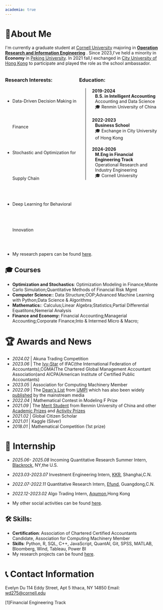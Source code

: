 ```yaml
---
academia: true
---
```


# 👋About Me 

I'm currently a graduate student at [Cornell University](https://www.cornell.edu/) majoring in **[Operation Research and Information Engineering](https://www.orie.cornell.edu/orie)** . Since 2023,I've held a minority in **Economy** in [Peking University](https://english.pku.edu.cn/). In 2021 fall,I exchanged in [City University of Hong Kong](https://www.cb.cityu.edu.hk/exchange/international_student/testimonial?student=Inbound) to participate and played the role as the school ambassador.

  
<style>
  .timeline {
    border-left: 2px solid gray; /* 修改这里的颜色 */
    padding-left: 20px;
    margin-left: 20px;
  }

  .event {
    position: relative;
    margin-bottom: 20px;
  }

  .event .date {
    font-weight: bold;
  }

  .event .description {
    margin-left: 10px;
  }
</style>

<div style="display: flex; justify-content: space-between;">
  <div style="width: 48%;">
    <h3>Research Interests:</h3>
    <ul style="line-height:6;"> <!-- 调整行间距为3.5来增加高度 -->
      <li>Data-Driven Decision Making in Finance</li>
      <li>Stochastic and Optimization for Supply Chain</li>
      <li>Deep Learning for Behavioral Innovation</li>
    </ul>
  </div>
  <div style="width: 52%;">
    <h3>Education:</h3>
    <div class="timeline">
      <div class="event">
        <div class="date">2019-2024</div>
        <div class="description"><strong>
        B.S. in Intelligent Accounting</strong><br>Accounting and Data Science<br>🎓 Renmin University of China
        </div>
      </div>
      <div class="event">
        <div class="date">2022-2023</div>
        <div class="description"><strong>
        Business School</strong><br>🎓 Exchange in City University of Hong Kong
        </div>
      </div>
      <div class="event"> <!-- 新加的教育背景 -->
        <div class="date">2024-2026</div>
        <div class="description"><strong>
        M.Eng in Financial Engineering Track</strong><br>Operational Research and Industry Engineering <br>🎓 Cornell University
        </div>
      </div>
    </div>
  </div>
</div>

- My research papers can be found [here](/Publications/index.html).




## 🎓 Courses

- **Optimization and Stochastics**: Optimization Modeling in Finance;Monte Carlo Simulation;Quantitative Methods of Financial Risk Mgmt
- **Computer Science:**: Data Structure;OOP;Advanced Machine Learning with Python;Data Science & Algorithms
- **Mathematics:**: Calculus;Linear Algebra;Statistics;Partial Differential Equatitons;Nemerial Analysis
- **Finance and Economy:** Financial Accounting;Managerial Accounting;Corporate Finance;Into & Intermed Micro & Macro;

# 🏆 Awards and News

- *2024.02* | Akuna Trading Competition
- *2023.06* | The [Ivy-Star](http://www.gdcenn.cn/a/202207/557686.html) of IFAC(the International Federation of Accountants),CGMA(The Chartered Global Management Accountant Association)and AICPA(American Institute of Certified Public Accountants)
- *2023.05* | Association for Computing Machinery Member
- *2022.09* | The [Dean's List](https://www.umpi.edu/articles/umpi-releases-deans-list-for-fall-2022/) from [UMPI](https://thecounty.me/2023/03/14/education/umpi-releases-deans-list-for-fall-2022/) which has also been widely [published](https://fiddleheadfocus.com/2023/03/14/news/community/umpi-releases-deans-list-for-fall-2022/) by the mainstream media
- *2022.04* | Mathematical Contest in Modeling F Prize
- *2021.09* | The [Merit Student](http://student.rmbs.ruc.edu.cn/Website/Show/?id=1009) from Renmin University of China and other [Academic Prizes](https://mp.weixin.qq.com/s?__biz=MzA4MjE0OTcyMQ==&mid=2651516245&idx=1&sn=21946c412fb9ee6113cf380f7b64c95a&chksm=84746563b303ec757735b9d3c30d5067f054649b393c2d95132c92cbcc6394ca541ca36bc9e0&scene=27) and [Activity Prizes](https://mp.weixin.qq.com/s/vaXMoxlFKo3Z4L-xw-OjUA)
- *2021.02* | Global Citizen Scholar 
- *2021.01* | Kaggle (Silver)
- *2018.01* | Mathematical Competition (1st prize) 

# 💼 Internship

- *2025.06- 2025.08* Incoming Quantitative Research Summer Intern, [Blackrock](https://www.blackrock.com/us/individual),  NY,the U.S.
- *2023.03-2023.07* Investment Engineering Intern, [KKR](https://www.kkr.com/), Shanghai,C.N.
- *2022.07-2022.11* Quantitative Research Intern, [Efund](https://www.efunds.com.cn/en/), Guangdong,C.N.
- *2022.12-2023.02* Algo Trading Intern, [Aqumon](https://www.aqumon.com/),Hong Kong

- My other social activities can be found [here](/Activity/index.html).

## 🛠 Skills: 

- **Certification**: Association of Chartered Certified Accountants Candidate, Association for Computing Machinery Member 
- **Skills**: Python, R, SQL, C++, JavaScript, QuantAI, Git, SPSS, MATLAB, Bloomberg, Wind, Tableau, Power BI
- My research projects can be found [here](https://evelyyyynnnn.github.io/2025/04/11/Project/Economy/Economy/index.html).

# 📞 Contact Information
Evelyn Du
114 Eddy Street, Apt 5
Ithaca, NY 14850
Email: wd275@cornell.edu

<div id="note">[1]Financial Engineering Track</div>

